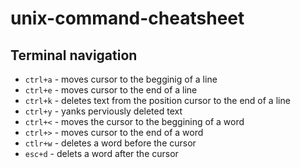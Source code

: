 # unix-command-cheatsheet


## Terminal navigation
- `ctrl+a` - moves cursor to the begginig of a line
- `ctrl+e` - moves cursor to the end of a line
- `ctrl+k` - deletes text from the position cursor to the end of a line
- `ctrl+y` - yanks perviously deleted text
- `ctrl+<` - moves the cursor to the beggining of a word
- `ctrl+>` - moves cursor to the end of a word
- `ctlr+w` - deletes a word before the cursor
- `esc+d` - delets a word after the cursor
